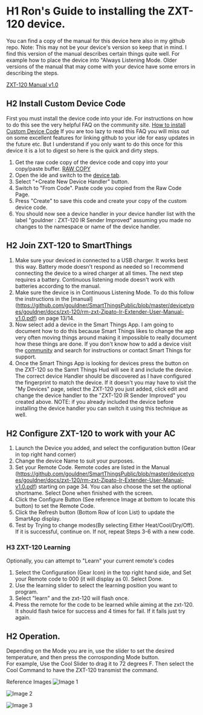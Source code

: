 # H1 Ron's Guide to installing the ZXT-120 device.

You can find a copy of the manual for this device here also in my github repo.  Note: This may not be your device's version so keep that in mind.  I find this version of the manual describes certain things quite well.  For example how to place the device into "Always Listening Mode.  Older versions of the manual that may come with your device have some errors in describing the steps.

[ZXT-120 Manual v1.0](https://github.com/gouldner/SmartThingsPublic/blob/master/devicetypes/gouldner/docs/zxt-120/rm-zxt-Zipato-Ir-Extender-User-Manual-v1.0.pdf)

## H2 Install Custom Device Code
First you must install the device code into your ide.  For instructions on how to do this see the very helpful FAQ on the community site.
[How to install Custom Device Code](https://community.smartthings.com/t/faq-an-overview-of-using-custom-code-in-smartthings/16772)
If you are too lazy to read this FAQ you will miss out on some excellent features for linking github to your ide for easy updates in the future etc.  But I understand if you only want to do this once for this device it is a lot to digest so here is the quick and dirty steps.
1. Get the raw code copy of the device code and copy into your copy/paste buffer.  [RAW COPY](https://raw.githubusercontent.com/gouldner/SmartThingsPublic/master/devicetypes/gouldner/zxt-120-ir-sender-improved.src/zxt-120-ir-sender-improved.groovy)
2. Open the ide and switch to the [device tab](https://graph.api.smartthings.com/ide/devices).
3. Select "+Create New Device Handler" button.
4. Switch to "From Code".  Paste code you copied from the Raw Code Page.
5. Press "Create" to save this code and create your copy of the custom device code.
6. You should now see a device handler in your device handler list with the label "gouldner : ZXT-120 IR Sender Improved" assuming you made no changes to the namespace or name of the device handler.

## H2 Join ZXT-120 to SmartThings
1. Make sure your deviced in connected to a USB charger.  It works best this way.  Battery mode doesn't respond as needed so I recommend connecting the device to a wired charger at all times.  The next step requires a battery.  Continuous listening mode doesn't work with batteries according to the manual.
2. Make sure the device is in Continuous Listening Mode.  To do this follow the instructions in the [manual] (https://github.com/gouldner/SmartThingsPublic/blob/master/devicetypes/gouldner/docs/zxt-120/rm-zxt-Zipato-Ir-Extender-User-Manual-v1.0.pdf) on page 13/14.  
3. Now select add a device in the Smart Things App.  I am going to document how to do this because Smart Things likes to change the app very often moving things around making it impossible to really document how these things are done.  If you don't know how to add a device visit the [community](https://community.smartthings.com/) and search for instructions or contact Smart Things for support.
4. Once the Smart Things App is looking for devices press the button on the ZXT-120 so the Samrt Things Hud will see it and include the device.  The correct device Handler should be discovered as I have configured the fingerprint to match the device.  If it doesn't you may have to visit the "My Devices" page, select the ZXT-120 you just added, click edit and change the device handler to the "ZXT-120 IR Sender Improved" you created above.  NOTE: if you already included the device before installing the device handler you can switch it using this technique as well.

## H2 Configure ZXT-120 to work with your AC
1. Launch the Device you added, and select the configuration button (Gear in top right hand corner)
2. Change the device Name to suit your purposes.
3. Set your Remote Code.  Remote codes are listed in the Manual (https://github.com/gouldner/SmartThingsPublic/blob/master/devicetypes/gouldner/docs/zxt-120/rm-zxt-Zipato-Ir-Extender-User-Manual-v1.0.pdf) starting on page 34. You can also choose the set the optional shortname.  Select Done when finished with the screen.
4. Click the Configure Button (See reference Image at bottom to locate this button) to set the Remote Code.
5. Click the Refresh button (Bottom Row of Icon List) to update the SmartApp display.
6. Test by Trying to change modes(By selecting Either Heat/Cool/Dry/Off).  If it is successful, continue on.  If not, repeat Steps 3-6 with a new code.

### H3 ZXT-120 Learning
Optionally, you can attempt to "Learn" your current remote's codes
1. Select the Configuration (Gear Icon) in the top right hand side, and Set your Remote code to 000 (it will display as 0). Select Done.
2. Use the learning slider to select the learning position you want to program.
3. Select "learn" and the zxt-120 will flash once.
4. Press the remote for the code to be learned while aiming at the zxt-120.  It should flash twice for success and 4 times for fail. If it fails just try again.

## H2 Operation.
Depending on the Mode you are in, use the slider to set the desired temperature, and then press the corrosponding Mode button.  
For example, Use the Cool Slider to drag it to 72 degrees F.  Then select the Cool Command to have the ZXT-120 transmist the command.

Reference Images
![Image 1](https://lh3.googleusercontent.com/qrZHYVAi_MlVdJoI4kJya_wvBoSb-LEcV5Fsfm1D3i4byDS__RlOnKeQOtNoDOEaz_EEFXGi-snacH8gnXH3kX2JlMm-SESPBdf8-ejebaAkkeD5jBZ8iqzhvJear-nzCXvpKDPTDoYdkLUDPTbEvhgchoqMSh_zyA2vAR_t5XEd-aT_pL8YOVJ2DWQKWHUwVCWfK73tKHAVR8hhknsII_cIH_nAPn3CbOjPDjUdgihx3wTvztSE459m6lbCfXqXwn9d1Sy1f5SiX8W3PanpuZ5wWxv8EZn1jvw3zlKeWObr47wP58vdQ-M174Ud9_aW80pObe3G1KMAYdhOoN5un4LWeGSYpMfcA8xHoeta4PwexGNuqH-H5gLcbP5FAmEM3LWYgLbQY9yYzLi7ClYfDdU323O8bpTzqfUDJB4Y7ogVbKixGvsz24KH7fcfUz6CAmoNLZD1aZKpyUMnPFT-_pDkllC3txKNF1mYOnAs3tA5z8sC4unpB2wkZ8TsIQ8yRXl7nB6PBLdDPS70Z-fwiZ9Ew8pwLBamGEbKBeGouZ31xxexjCMEvKBIEh-DnWwWBSnCYI6MZG3tjH6UbiymJ82IBNL21Xc89KsTbSWuJf4uOcEgtzaOTFCAoZTiZs2HwDtIEEWllesMg4Z5QS1K9s4f3GpKpjmDul7osfI3xIQ=w912-h925-no "Image 1")

![Image 2](https://lh3.googleusercontent.com/X7YjbrnLJiTV1Y6GgksBFDhAMozfnHEdFO-zp0IWHV2UMTbB1VubFZHVv-xE8vHUJ7HK8xDoOD11jpn1bsBa3mu4LIalllZplnOpDtIrZEj_AnJpg8O7nTE4ytnWNX8_Bqljan1CmcJXhjoD9i1-9FwtiAB512F6Rd4Dy58dMvKaK9vcDSlrizlRzCe9U38Edwq-Jema2lJE757GaA5VDvcekdvZUqdNrvTjUZhLUP7ub6-MnH6btKBfw7lWrBzVcAi01dpMsdlZnabcmUtghaccRYU0V73OYjF95ASkcB6G6PKDKA18Da7-2fEJJKebkktMN7jNmJelB9DA9AjZmdInN18zrjdPX7q2UKRmCeHqiaY7J5m8pK08rHNFSUQATypgOfQOhX9YSfeRXzk1AkKy51bQKdxyz3WhJN1kTfj_5_0iKVZbwPLniE9jbGy6Osj-Iy3N6KnoGsJytM2y3ad5hjXdzECFxGtvzGuGKCSyVhvmwk-PvHV-N6p55QURNjcy5VYWxYeQZxw_Vh0F4XBQf329Kosu3rgZeLJJl2RMPrTs6VlTQwHSCfzwj2-5PVpfrfhyPQNNs5Joeo1d8-JC3Hog4zqNPl9L8xERHM-DA74UXRLxXYqFscipO4lzTV0Ae28X6rMSg1hcohUJdHJIvjCH_2qYVyirnT5vE1s=w960-h925-no "Image 2")

![Image 3](https://lh3.googleusercontent.com/nbRpQ6j6AKs_OWqyjWb0zPDvlwQJ4pGWzgq_1rp6kDMopoB4E-zpLvJ_65caqzW8z_p3k8tBt7Pgg8MX7RmkwBWYCE8amNi6MFoUblacbOgjEjiQbbt5-6l3HCq-7PY9VsKeoPwiXLgZ4WHy_MKWgJ-Y6ZfhN3yExszUdN1qoGq3z8kdKOFidZDbS-vZDR-BgnyIUhQMbZqEs8A_Z_rynu3UAul-Ud2eHCm1nevfB3hLVhrZU1v5z3J4aQYNN_j65cglj6iC0hCqStWfRBTelJQsTcGBNzUh6mZOp8vGg8cwI0k80kLtfHNn8zbpWreLRLHPkeEm7ncXZO8Gvtn_fi97E2NR4xDHv3kXnQwBBnlIazlUoapcKy1C_PYp9agga36EKWAJxESkxzdX6vDrmfb9uXE64MILBCoJ1MqrMeJdsZnUx3gCIrEAGinwpxV4V4hwTc_QSH3qu0G9xg-bW1wEKr9vlBhgLi_9Px1O5ElnJLu6EuRWyfbUWBD1_0JjVYThaoyJYvSvVzhOfr-xeJQIgyvCJ1PwSxIcPjgXNXBTSS598XV3-fj3tz6n9osOtPPBl1rbcEb-jIbjXTg37vyhpKD1WrqjTc3Su3BQ0pa_JUk0F6UAm45WyfJiOPV4St004bhKBCeD-z3uTASzaBIUqTTXofXZK6IFpgXuVuQ=w960-h925-no "Image 3")
